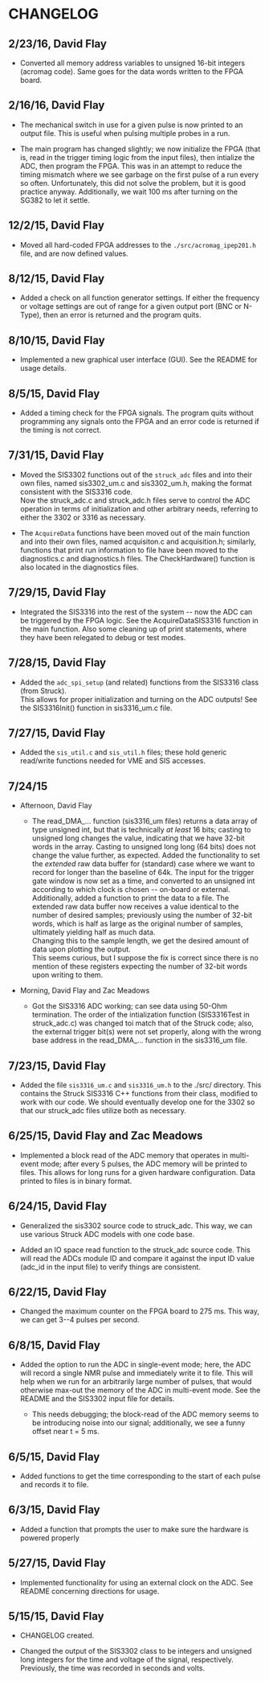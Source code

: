 # CHANGELOG

## 2/23/16, David Flay

   - Converted all memory address variables to unsigned 16-bit integers (acromag code).
     Same goes for the data words written to the FPGA board.   

## 2/16/16, David Flay 

   - The mechanical switch in use for a given pulse is now printed to an output file.  This is 
     useful when pulsing multiple probes in a run.
 
   - The main program has changed slightly; we now initialize the FPGA (that is, read in the 
     trigger timing logic from the input files), then intialize the ADC, then program the 
     FPGA.  This was in an attempt to reduce the timing mismatch where we see garbage on the 
     first pulse of a run every so often.  Unfortunately, this did not solve the problem,
     but it is good practice anyway.  Additionally, we wait 100 ms after turning on the 
     SG382 to let it settle.    

## 12/2/15, David Flay
   
   - Moved all hard-coded FPGA addresses to the `./src/acromag_ipep201.h` file, and are now 
     defined values.  

## 8/12/15, David Flay

   - Added a check on all function generator settings.  If either the frequency or voltage
     settings are out of range for a given output port (BNC or N-Type), then an error 
     is returned and the program quits. 

## 8/10/15, David Flay

   - Implemented a new graphical user interface (GUI).  See the README for usage details.

## 8/5/15, David Flay
  
   - Added a timing check for the FPGA signals.  The program quits without programming any 
     signals onto the FPGA and an error code is returned if the timing is not correct. 

## 7/31/15, David Flay

- Moved the SIS3302 functions out of the `struck_adc` files and into their own files, 
  named sis3302_um.c and sis3302_um.h, making the format consistent with the SIS3316 code.  
  Now the struck_adc.c and struck_adc.h files serve to control the ADC operation in terms 
  of initialization and other arbitrary needs, referring to either the 3302 or 3316 as 
  necessary.

-  The `AcquireData` functions have been moved out of the main function and into their 
   own files, named acquisiton.c and acquisition.h; similarly, functions that print 
   run information to file have been moved to the diagnostics.c and diagnostics.h files.
   The CheckHardware() function is also located in the diagnostics files.  

## 7/29/15, David Flay

   - Integrated the SIS3316 into the rest of the system -- now the ADC can be triggered by 
     the FPGA logic.  See the AcquireDataSIS3316 function in the main function.  Also some 
     cleaning up of print statements, where they have been relegated to debug or test modes.     

## 7/28/15, David Flay
 
   - Added the `adc_spi_setup` (and related) functions from the SIS3316 class (from Struck).  
     This allows for proper initialization and turning on the ADC outputs!  See the 
     SIS3316Init() function in sis3316_um.c file.  

## 7/27/15, David Flay

   - Added the `sis_util.c` and `sis_util.h` files; these hold generic read/write functions
     needed for VME and SIS accesses. 

## 7/24/15 

   - Afternoon, David Flay 
     - The read_DMA_... function (sis3316_um files) returns a data array of type unsigned int, 
      but that is technically *at least* 16 bits; casting to unsigned long changes the value,
      indicating that we have 32-bit words in the array.  Casting to unsigned long long (64 bits) 
      does not change the value further, as expected. Added the functionality to set the 
      *extended* raw data buffer for (standard) case where we want to record for longer than
      the baseline of 64k.  The input for the trigger gate window is now set as a time, and converted
      to an unsigned int according to which clock is chosen -- on-board or external.  Additionally, 
      added a function to print the data to a file.  The extended raw data buffer now receives a value 
      identical to the number of desired samples; previously using the number of 32-bit words, which 
      is half as large as the original number of samples, ultimately yielding half as much data.  
      Changing this to the sample length, we get the desired amount of data upon plotting the output.        
      This seems curious, but I suppose the fix is correct since there is no mention of these 
      registers expecting the number of 32-bit words upon writing to them.
   
   - Morning, David Flay and Zac Meadows
     - Got the SIS3316 ADC working; can see data using 50-Ohm termination.  The
       order of the intialization function (SIS3316Test in struck_adc.c) was changed toi
       match that of the Struck code; also, the external trigger bit(s) were not set properly, 
       along with the wrong base address in the read_DMA_... function in the sis3316_um file.     

## 7/23/15, David Flay 

   - Added the file `sis3316_um.c` and `sis3316_um.h` to the ./src/ directory.  This 
     contains the Struck SIS3316 C++ functions from their class, modified to work with our 
     code.  We should eventually develop one for the 3302 so that our struck_adc files
     utilize both as necessary.  

## 6/25/15, David Flay and Zac Meadows

   - Implemented a block read of the ADC memory that operates in multi-event mode; 
     after every 5 pulses, the ADC memory will be printed to files. 
     This allows for long runs for a given hardware configuration.  Data printed 
     to files is in binary format.    

## 6/24/15, David Flay

   - Generalized the sis3302 source code to struck_adc.  This way, we can use various 
     Struck ADC models with one code base. 

   - Added an IO space read function to the struck_adc source code.  This will read
     the ADCs module ID and compare it against the input ID value (adc_id in the input file)
     to verify things are consistent.   

## 6/22/15, David Flay

   - Changed the maximum counter on the FPGA board to 275 ms.  This way, we can get 3--4 
     pulses per second. 

## 6/8/15, David Flay

   - Added the option to run the ADC in single-event mode; here, the ADC will record a 
     single NMR pulse and immediately write it to file.  This will help when we run 
     for an arbitrarily large number of pulses, that would otherwise max-out the memory
     of the ADC in multi-event mode.  See the README and the SIS3302 input file for details.   

     - This needs debugging; the block-read of the ADC memory seems to be introducing noise
       into our signal; additionally, we see a funny offset near t = 5 ms. 

## 6/5/15, David Flay

   - Added functions to get the time corresponding to the start of each pulse and 
     records it to file. 

## 6/3/15, David Flay

   - Added a function that prompts the user to make sure the hardware is powered properly

## 5/27/15, David Flay

   - Implemented functionality for using an external clock on the ADC.  See README concerning
     directions for usage.   

## 5/15/15, David Flay 
   
   - CHANGELOG created.  

   - Changed the output of the SIS3302 class to be integers and unsigned long integers 
     for the time and voltage of the signal, respectively.  Previously, the time was 
     recorded in seconds and volts. 
 

